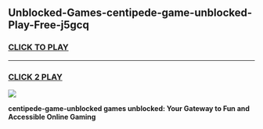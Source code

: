 
## Unblocked-Games-centipede-game-unblocked-Play-Free-j5gcq
<h3>
<a href="https://premium76.site?title=centipede-game-unblocked&ref=17A">CLICK TO PLAY</a></h3>
<hr>

<h3>
<a href="https://premium76.site?title=centipede-game-unblocked&ref=17A">CLICK 2 PLAY</a>
  
</h3>

<a href="https://premium76.site?title=centipede-game-unblocked&ref=17A"><img src="https://clearcache.store/games.png"></a>


**centipede-game-unblocked games unblocked: Your Gateway to Fun and Accessible Online Gaming**
